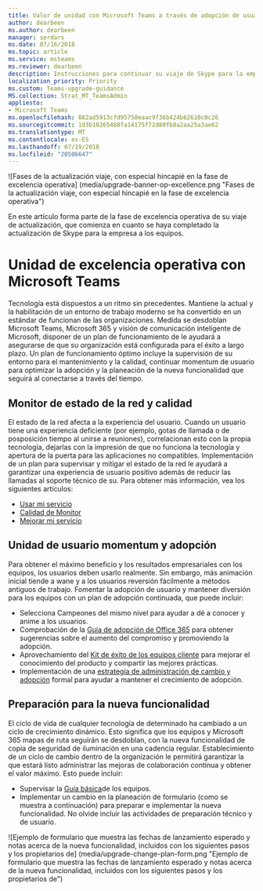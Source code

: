 ```yaml
---
title: Valor de unidad con Microsoft Teams a través de adopción de usuario - Microsoft Teams
author: dearbeen
ms.author: dearbeen
manager: serdars
ms.date: 07/16/2018
ms.topic: article
ms.service: msteams
ms.reviewer: dearbeen
description: Instrucciones para continuar su viaje de Skype para la empresa a Microsoft Teams
localization_priority: Priority
ms.custom: Teams-upgrade-guidance
MS.collection: Strat_MT_TeamsAdmin
appliesto:
- Microsoft Teams
ms.openlocfilehash: 082ad5913cfd95750eaac9f36b424b62610c0c26
ms.sourcegitcommit: 1d3b18265488fa14175f72d80fb8a2aa25a3ae62
ms.translationtype: MT
ms.contentlocale: es-ES
ms.lasthandoff: 07/19/2018
ms.locfileid: "20506647"
---
```

![Fases de la actualización viaje, con especial hincapié en la fase de excelencia operativa] (media/upgrade-banner-op-excellence.png "Fases de la actualización viaje, con especial hincapié en la fase de excelencia operativa")

En este artículo forma parte de la fase de excelencia operativa de su viaje de actualización, que comienza en cuanto se haya completado la actualización de Skype para la empresa a los equipos.

# <a name="drive-operational-excellence-with-microsoft-teams"></a>Unidad de excelencia operativa con Microsoft Teams

Tecnología está dispuestos a un ritmo sin precedentes. Mantiene la actual y la habilitación de un entorno de trabajo moderno se ha convertido en un estándar de funcionan de las organizaciones. Medida se desdoblan Microsoft Teams, Microsoft 365 y visión de comunicación inteligente de Microsoft, disponer de un plan de funcionamiento de le ayudará a asegurarse de que su organización está configurada para el éxito a largo plazo. Un plan de funcionamiento óptimo incluye la supervisión de su entorno para el mantenimiento y la calidad, continuar momentum de usuario para optimizar la adopción y la planeación de la nueva funcionalidad que seguirá al conectarse a través del tiempo. 

## <a name="monitor-for-network-health-and-quality"></a>Monitor de estado de la red y calidad

El estado de la red afecta a la experiencia del usuario. Cuando un usuario tiene una experiencia deficiente (por ejemplo, gotas de llamada o de posposición tiempo al unirse a reuniones), correlacionan esto con la propia tecnología, dejarlas con la impresión de que no funciona la tecnología y apertura de la puerta para las aplicaciones no compatibles. Implementación de un plan para supervisar y mitigar el estado de la red le ayudará a garantizar una experiencia de usuario positivo además de reducir las llamadas al soporte técnico de su. Para obtener más información, vea los siguientes artículos:

-   [Usar mi servicio](upgrade-operate-my-service.md)
-   [Calidad de Monitor](upgrade-monitor-quality.md)
-   [Mejorar mi servicio](upgrade-enhance-my-service.md)

## <a name="drive-user-momentum-and-adoption"></a>Unidad de usuario momentum y adopción

Para obtener el máximo beneficio y los resultados empresariales con los equipos, los usuarios deben usarlo realmente. Sin embargo, más animación inicial tiende a wane y a los usuarios reversión fácilmente a métodos antiguos de trabajo. Fomentar la adopción de usuario y mantener diversión para los equipos con un plan de adopción continuada, que puede incluir:

-   Selecciona Campeones del mismo nivel para ayudar a dé a conocer y anime a los usuarios.
-   Comprobación de la [Guía de adopción de Office 365](https://go.microsoft.com/fwlink/?linkid=859045) para obtener sugerencias sobre el aumento del compromiso y promoviendo la adopción.
-   Aprovechamiento del [Kit de éxito de los equipos cliente](http://download.microsoft.com/download/A/E/9/AE984CD4-CF4B-41E7-9ABD-6735E3F01897/MicrosoftTeamsCustomerSuccessKit.zip) para mejorar el conocimiento del producto y compartir las mejores prácticas.
-   Implementación de una [estrategia de administración de cambio y adopción](http://www.successwithteams.com/) formal para ayudar a mantener el crecimiento de adopción.

## <a name="prepare-for-new-functionality"></a>Preparación para la nueva funcionalidad

El ciclo de vida de cualquier tecnología de determinado ha cambiado a un ciclo de crecimiento dinámico. Esto significa que los equipos y Microsoft 365 mapas de ruta seguirán se desdoblan, con la nueva funcionalidad de copia de seguridad de iluminación en una cadencia regular. Establecimiento de un ciclo de cambio dentro de la organización le permitirá garantizar la que estará listo administrar las mejoras de colaboración continua y obtener el valor máximo. Esto puede incluir:

-   Supervisar la [Guía básica](https://products.office.com/business/office-365-roadmap?filters=microsoft%20teams)de los equipos.
-   Implementar un cambio en la planeación de formulario (como se muestra a continuación) para preparar e implementar la nueva funcionalidad. No olvide incluir las actividades de preparación técnico y de usuario.

![Ejemplo de formulario que muestra las fechas de lanzamiento esperado y notas acerca de la nueva funcionalidad, incluidos con los siguientes pasos y los propietarios de] (media/upgrade-change-plan-form.png "Ejemplo de formulario que muestra las fechas de lanzamiento esperado y notas acerca de la nueva funcionalidad, incluidos con los siguientes pasos y los propietarios de")
